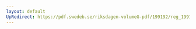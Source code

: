 ```yaml
---
layout: default
UpRedirect: https://pdf.swedeb.se/riksdagen-volumeG-pdf/199192/reg_199192/reg_199192_0690.pdf
---
```

